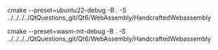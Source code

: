 cmake --preset=ubuntu22-debug -B . -S ../../../../QtQuestions_git/Qt6/WebAssembly/HandcraftedWebassembly

cmake --preset=wasm-mt-debug -B . -S ../../../../QtQuestions_git/Qt6/WebAssembly/HandcraftedWebassembly
